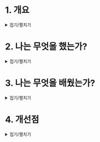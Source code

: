 # 1. 개요

<details>
<summary>접기/펼치기</summary>

```
내가 원하는 대로 레벨을 디자인하자.
```

### 스토리
```
‘주인공이 보스를 처치하기 위해 스톤우드에 봉인된 무기를 찾으러 간다’

봉인된 무기를 찾기위한 레벨을 만든다.
```

### 시각적인 배경
```
마법이 존재하는 15세기 초 중세 판타지
```
### 공간적인 배경
```
폭포가 떨어져 내려 흐르는 강이 스톤우드 가운데를 가로지른 협곡 사이를 흐르고 있고 그 사이를 잇는 나무다리가 있다.

마을은 폐광과 나무가 우거진 쪽으로 나뉘어 있다.
```
</details>


# 2. 나는 무엇을 했는가?

<details>
<summary>접기/펼치기</summary>

### 스케치
```
sketchup 툴을 이용하여 내가 만들 레벨을 스케치했다.
```
![image](https://github.com/JM94Ent/TIL-WIL/assets/143363550/acc28757-9423-41e8-bbfb-cbcc6f974267)

### 레퍼런스 찾기
```
내가 참고해서 만들 시대의 건축양식과 느낌을 확인한다
```
![image](https://github.com/JM94Ent/TIL-WIL/assets/143363550/f6eff410-fe9d-4436-80e7-e0e23fe4c74c)

### 플레이 흐름
```
게임 내에서 플레이어가 움직일 수 있는 방향을 생각한다.
```
![image](https://github.com/JM94Ent/TIL-WIL/assets/143363550/29617e0d-4cbc-4c4d-b052-79b30f132650)

### 제작
```
제작을 시작하면서 플레이어가 처음 볼 수 있는 장면과 목적지를 처음 스케치하면서 설계한 것과 동일하게 표현할 수 있는지 확인하면서 레벨을 배치한다. 
```
![image](https://github.com/JM94Ent/TIL-WIL/assets/143363550/6632a743-04d1-42f2-baff-554e6796fa74)
![image](https://github.com/JM94Ent/TIL-WIL/assets/143363550/c8e27bd3-b264-4e9a-a7f8-868631424110)

```
내부는 실내에서 생활을 했다는 걸 확인 할 수 있는 생활도구와 서류와 책을 배치하여 마을의 행정처리를 확인할 수 있게 한다.
```
![image](https://github.com/JM94Ent/TIL-WIL/assets/143363550/154e40f5-0a19-4bf9-9fe5-c92324c34041)

### 완성
![image](https://github.com/JM94Ent/TIL-WIL/assets/143363550/692ccb13-ccdf-412d-9a87-16c561f1f4dc)

![image](https://github.com/JM94Ent/TIL-WIL/assets/143363550/a5502fc6-abc0-4415-ac7d-fdd958bf2277)

</details>

# 3. 나는 무엇을 배웠는가?

<details>
<summary>접기/펼치기</summary>

### 랜드스케이프
```
랜드스케이프를 이용하여 대규모 레벨 환경을 조작할 수 있다.
```

### 지오메트리 박스
```
브러쉬 모드를 이용하여 머티리얼이 일정한 크기를 유지한 상태에서 스케일 늘리기
```
</details>

# 4. 개선점

<details>
<summary>접기/펼치기</summary>

```
멀리서도 스태틱 메쉬렌더링과 라이팅을 이용한 포그를 활용하여 전체 분위기를 만들 수 있다.
```
</details>


